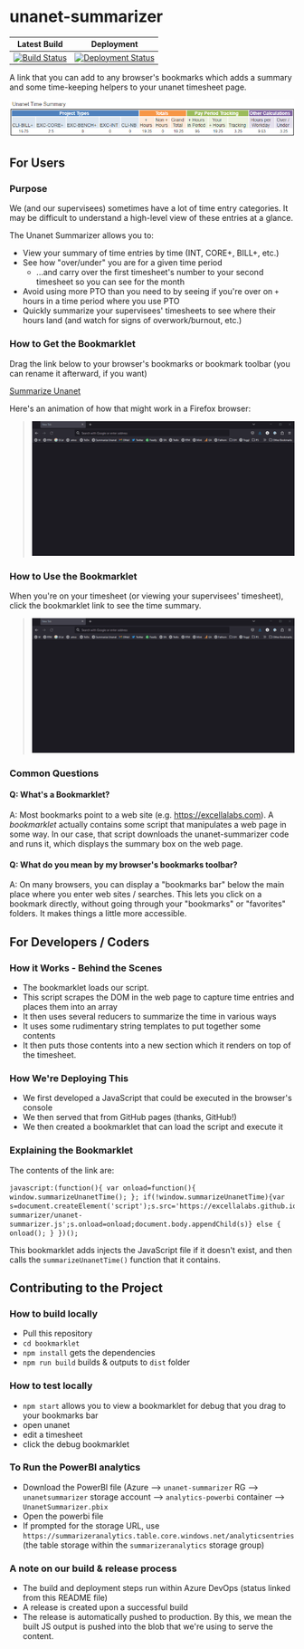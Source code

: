 # unanet-summarizer

| Latest Build                                                                                                                                                                                                                              | Deployment                                                                                                                                                                                                  |
| ----------------------------------------------------------------------------------------------------------------------------------------------------------------------------------------------------------------------------------------- | ----------------------------------------------------------------------------------------------------------------------------------------------------------------------------------------------------------- |
| [![Build Status](https://dev.azure.com/excellaco/unanet-summarizer/_apis/build/status/excellalabs.unanet-summarizer?branchName=master)](https://dev.azure.com/excellaco/unanet-summarizer/_build/latest?definitionId=5&branchName=master) | [![Deployment Status](https://vsrm.dev.azure.com/excellaco/_apis/public/Release/badge/ab42bd87-c4a4-44b8-9bcc-02ab7408d6c0/1/1)](https://dev.azure.com/excellaco/unanet-summarizer/_release?definitionId=1) |

A link that you can add to any browser's bookmarks which adds a summary and some time-keeping helpers to your unanet timesheet page.

![screenshot of the tool in action](bookmarklet/summarizer-screenshot.png)

## For Users

### Purpose

We (and our supervisees) sometimes have a lot of time entry categories. It may be difficult to understand a high-level view of these entries at a glance.

The Unanet Summarizer allows you to:

* View your summary of time entries by time (INT, CORE+, BILL+, etc.)
* See how "over/under" you are for a given time period
  * ...and carry over the first timesheet's number to your second timesheet so you can see for the month
* Avoid using more PTO than you need to by seeing if you're over on `+` hours in a time period where you use PTO
* Quickly summarize your supervisees' timesheets to see where their hours land (and watch for signs of overwork/burnout, etc.)

### How to Get the Bookmarklet

Drag the link below to your browser's bookmarks or bookmark toolbar (you can rename it afterward, if you want)

<a href="javascript:(function(){ var onload=function(){ window.summarizeUnanetTime(); }; if(!window.summarizeUnanetTime){var s=document.createElement('script');s.src='https://excellalabs.github.io/unanet-summarizer/unanet-summarizer.js';s.onload=onload;document.body.appendChild(s)} else { onload(); } })();">Summarize Unanet</a>

Here's an animation of how that might work in a Firefox browser:

> ![Demo of dragging the link to bookmarks](images/demo_adding-bookmarklet.gif)

### How to Use the Bookmarklet

When you're on your timesheet (or viewing your supervisees' timesheet), click the bookmarklet link to see the time summary.

> ![Demo of using the bookmarklet on a timesheet](images/demo_adding-bookmarklet.gif)

### Common Questions

#### Q: What's a Bookmarklet?

A: Most bookmarks point to a web site (e.g. <https://excellalabs.com>). A _bookmarklet_ actually contains some script that manipulates a web page in some way. In our case, that script downloads the unanet-summarizer code and runs it, which displays the summary box on the web page.

#### Q: What do you mean by my browser's bookmarks toolbar?

A: On many browsers, you can display a "bookmarks bar" below the main place where you enter web sites / searches. This lets you click on a bookmark directly, without going through your "bookmarks" or "favorites" folders. It makes things a little more accessible.

## For Developers / Coders

### How it Works - Behind the Scenes

* The bookmarklet loads our script.
* This script scrapes the DOM in the web page to capture time entries and places them into an array
* It then uses several reducers to summarize the time in various ways
* It uses some rudimentary string templates to put together some contents
* It then puts those contents into a new section which it renders on top of the timesheet.

### How We're Deploying This

- We first developed a JavaScript that could be executed in the browser's console
- We then served that from GitHub pages (thanks, GitHub!)
- We then created a bookmarklet that can load the script and execute it

### Explaining the Bookmarklet

The contents of the link are:

```
javascript:(function(){ var onload=function(){ window.summarizeUnanetTime(); }; if(!window.summarizeUnanetTime){var s=document.createElement('script');s.src='https://excellalabs.github.io/unanet-summarizer/unanet-summarizer.js';s.onload=onload;document.body.appendChild(s)} else { onload(); } })();
```

This bookmarklet adds injects the JavaScript file if it doesn't exist, and then calls the `summarizeUnanetTime()` function that it contains.

## Contributing to the Project

### How to build locally

- Pull this repository
- `cd bookmarklet`
- `npm install` gets the dependencies
- `npm run build` builds & outputs to `dist` folder

### How to test locally

- `npm start` allows you to view a bookmarklet for debug that you drag to your bookmarks bar
- open unanet
- edit a timesheet
- click the debug bookmarklet

### To Run the PowerBI analytics

- Download the PowerBI file (Azure --> `unanet-summarizer` RG --> `unanetsummarizer` storage account --> `analytics-powerbi` container --> `UnanetSummarizer.pbix`
- Open the powerbi file
- If prompted for the storage URL, use `https://summarizeranalytics.table.core.windows.net/analyticsentries` (the table storage within the `summarizeranalytics` storage group)

### A note on our build & release process

- The build and deployment steps run within Azure DevOps (status linked from this README file)
- A release is created upon a successful build
- The release is automatically pushed to production. By this, we mean the built JS output is pushed into the blob that we're using to serve the content.
